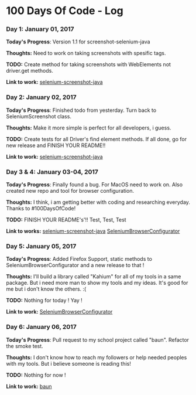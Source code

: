 # 100 Days Of Code - Log

### Day 1: January 01, 2017

**Today's Progress**: Version 1.1 for screenshot-selenium-java

**Thoughts:** Need to work on taking screenshots with spesific tags. 

**TODO:** Create method for taking screenshots with WebElements not driver.get methods.

**Link to work:** [selenium-screenshot-java](https://github.com/kahyalar/selenium-screenshot-java)

### Day 2: January 02, 2017

**Today's Progress**: Finished todo from yesterday. Turn back to SeleniumScreenshot class.

**Thoughts:** Make it more simple is perfect for all developers, i guess.

**TODO:** Create tests for all Driver's find element methods. If all done, go for new release and FINISH YOUR README!!

**Link to work:** [selenium-screenshot-java](https://github.com/kahyalar/selenium-screenshot-java)

### Day 3 & 4: January 03-04, 2017

**Today's Progress**: Finally found a bug. For MacOS need to work on. Also created new repo and tool for browser configuration.

**Thoughts:** I think, i am getting better with coding and researching everyday. Thanks to #100DaysOfCode!

**TODO:** FINISH YOUR README's'!! Test, Test, Test 

**Link to works:** 
[selenium-screenshot-java](https://github.com/kahyalar/selenium-screenshot-java)
[SeleniumBrowserConfigurator](https://github.com/kahyalar/SeleniumBrowserConfigurator)

### Day 5: January 05, 2017

**Today's Progress**: Added Firefox Support, static methods to SeleniumBrowserConfigurator and a new release to that ! 

**Thoughts:** I'll build a library called "Kahium" for all of my tools in a same package. But i need more man to show my tools and my ideas. It's good for me but i don't know the others. :(

**TODO:** Nothing for today ! Yay !

**Link to work:** 
[SeleniumBrowserConfigurator](https://github.com/kahyalar/SeleniumBrowserConfigurator)

### Day 6: January 06, 2017

**Today's Progress**: Pull request to my school project called "baun". Refactor the smoke test.

**Thoughts:** I don't know how to reach my followers or help needed peoples with my tools. But i believe someone is reading this!

**TODO:** Nothing for now !

**Link to work:** 
[baun](https://github.com/kahyalar/baun)
